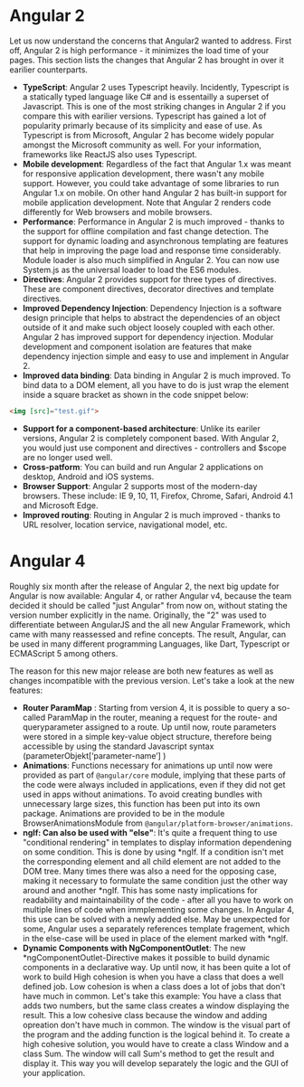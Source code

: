 # Angular 2 
Let us now understand the concerns that Angular2 wanted to address. First off, Angular 2 is high performance - it minimizes the load time of your pages. This section lists the changes that Angular 2 has brought in over it earilier counterparts.
- **TypeScript**: Angular 2 uses Typescript heavily. Incidently, Typescript is a statically typed language like C# and is essentailly a superset of Javascript. This is one of the most striking changes in Angular 2 if you compare this with earilier versions. Typescript has gained a lot of popularity primarly because of its simplicity and ease of use. As Typescript is from Microsoft, Angular 2 has become widely popular amongst the Microsoft community as well. For your information, frameworks like ReactJS also uses Typescript.
- **Mobile development**: Regardless of the fact that Angular 1.x was meant for responsive application development, there wasn't any mobile support. However, you could take advantage of some libraries to run Angular 1.x on mobile. On other hand Angular 2 has built-in support for mobile application development. Note that Angular 2 renders code differently for Web browsers and mobile browsers.
- **Performance**: Performance in Angular 2 is much improved - thanks to the support for offline compilation and fast change detection. The support for dynamic loading and asynchronous templating are features that help in improving the page load and response time considerably. Module loader is also much simplified in Angular 2. You can now use System.js as the universal loader to load the ES6 modules.
- **Directives**: Angular 2 provides support for three types of directives. These are component directives, decorator directives and template directives.
- **Improved Dependency Injection**: Dependency Injection is a software design principle that helps to abstract the dependencies of an object outside of it and make such object loosely coupled with each other. Angular 2 has improved support for dependency injection. Modular development and component isolation are features that make dependency injection simple and easy to use and implement in Angular 2.
- **Improved data binding**: Data binding in Angular 2 is much improved. To bind data to a DOM element, all you have to do is just wrap the element inside a square bracket as shown in the code snippet below:
```html
<img [src]="test.gif">
``` 
- **Support for a component-based architecture**: Unlike its eariler versions, Angular 2 is completely component based. With Angular 2, you would just use component and directives - controllers and $scope are no longer used well.
- **Cross-patform**: You can build and run Angular 2 applications on desktop, Android and iOS systems.
- **Browser Support**: Angular 2 supports most of the modern-day browsers. These include: IE 9, 10, 11, Firefox, Chrome, Safari, Android 4.1 and Microsoft Edge.
- **Improved routing**: Routing in Angular 2 is much improved - thanks to URL resolver, location service, navigational model, etc.


# Angular 4
Roughly six month after the release of Angular 2, the next big update for Angular is now available: Angular 4, or rather Angular v4, because the team decided it should be called "just Angular" from now on, without stating the version number explicitly in the name. Originally, the "2" was used to differentiate between AngularJS and the all new Angular Framework, which came with many reassessed and refine concepts. The result, Angular, can be used in many different programming Languages, like Dart, Typescript or ECMAScript 5 among others.

The reason for this new major release are both new features as well as changes incompatible with the previous version. Let's take a look at the new features:
- **Router ParamMap** : Starting from version 4, it is possible to query a so-called ParamMap in the router, meaning a request for the route- and queryparameter assigned to a route.
Up until now, route parameters were stored in a simple key-value object structure, therefore being accessible by using the standard Javascript syntax (parameterObjekt[‘parameter-name’] )
- **Animations**: Functions necessary for animations up until now were provided as part of `@angular/core` module, implying that these parts of the code were always included in applications, even if they did not get used in apps without animations. To avoid creating bundles with unnecessary large sizes, this function has been put into its own package. 
Animations are provided to be in the module BrowserAnimationsModule from `@angular/platform-browser/animations`.
- **ngIf: Can also be used with "else"**: It's quite a frequent thing to use "conditional rendering" in templates to display information dependening on some condition. This is done by using *ngIf. If a condition isn't met the corresponding element and all child element are not added to the DOM tree. Many times there was also a need for the opposing case, making it necessary to formulate the same condition just the other way around and another *ngIf.
This has some nasty implications for readability and maintainability of the code - after all you have to work on multiple lines of code when immplementing some changes.
In Angular 4, this use can be solved with a newly added else. May be unexpected for some, Angular uses a separately references template fragement, which in the else-case will be used in place of the element marked with *ngIf.
- **Dynamic Components with NgComponentOutlet**: The new *ngComponentOutlet-Directive makes it possible to build dynamic components in a declarative way. Up until now, it has been quite a lot of work to build
High cohesion is when you have a class that does a well defined job. Low cohesion is when a class does a lot of jobs that don't have much in common.
Let's take this example:
You have a class that adds two numbers, but the same class creates a window displaying the result. This a low cohesive class because the window  and adding opreation don't have much in common. The window is the visual part of the program and the adding function is the logical behind it.
To create a high cohesive solution, you would have to create a class Window and a class Sum. The window will call Sum's method to get the result and display it. This way you will develop separately the logic and the GUI of your application.

